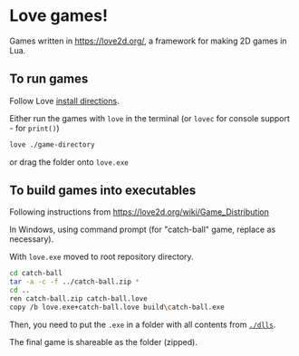 # Love games!

Games written in <https://love2d.org/>, a framework for making 2D games in Lua.

## To run games

Follow Love [install directions](https://love2d.org/wiki/Getting_Started).

Either run the games with `love` in the terminal (or `lovec` for console support - for `print()`)

```bash
love ./game-directory
```

or drag the folder onto `love.exe`

## To build games into executables

Following instructions from <https://love2d.org/wiki/Game_Distribution>

In Windows, using command prompt (for "catch-ball" game, replace as necessary).

With `love.exe` moved to root repository directory.

```bash
cd catch-ball
tar -a -c -f ../catch-ball.zip *
cd ..
ren catch-ball.zip catch-ball.love
copy /b love.exe+catch-ball.love build\catch-ball.exe
```

Then, you need to put the `.exe` in a folder with all contents from [`./dlls`](./dlls/).

The final game is shareable as the folder (zipped).
